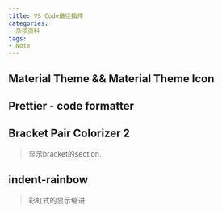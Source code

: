 ```yaml
---
title: VS Code最佳插件
categories:
- 杂项资料
tags: 
- Note
---
```


## Material Theme && Material Theme Icon


## Prettier - code formatter

## Bracket Pair Colorizer 2

> 显示bracket的section.

## indent-rainbow

>彩虹式的显示缩进




